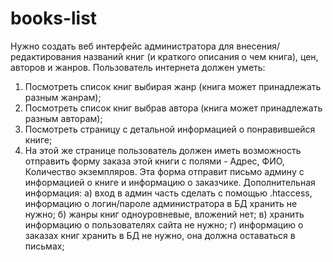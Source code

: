 # books-list

Нужно создать веб интерфейс администратора для внесения/редактирования названий книг (и краткого описания о чем книга), цен, авторов и жанров.
Пользователь интернета должен уметь:
1. Посмотреть список книг выбирая жанр (книга может принадлежать разным жанрам);
2. Посмотреть список книг выбрав автора (книга может принадлежать разным авторам);
3. Посмотреть страницу с детальной информацией о понравившейся книге;
4. На этой же странице пользователь должен иметь возможность
отправить форму заказа этой книги с полями - Адрес, ФИО, Количество экземпляров.
Эта форма отправит письмо админу с информацией о книге и информацию о заказчике. Дополнительная информация:
а) вход в админ часть сделать с помощью .htaccess, информацию о логин/пароле администратора в БД хранить не нужно;
б) жанры книг одноуровневые, вложений нет;
в) хранить информацию о пользователях сайта не нужно;
г) информацию о заказах книг хранить в БД не нужно, она должна оставаться в письмах;
